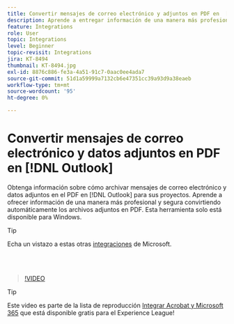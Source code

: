 ```yaml
---
title: Convertir mensajes de correo electrónico y adjuntos en PDF en  [!DNL Outlook]
description: Aprende a entregar información de una manera más profesional y segura dentro de  [!DNL Outlook]
feature: Integrations
role: User
topic: Integrations
level: Beginner
topic-revisit: Integrations
jira: KT-8494
thumbnail: KT-8494.jpg
exl-id: 8876c886-fe3a-4a51-91c7-0aac0ee4ada7
source-git-commit: 51d1a59999a7132cb6e47351cc39a93d9a38eaeb
workflow-type: tm+mt
source-wordcount: '95'
ht-degree: 0%

---
```


# Convertir mensajes de correo electrónico y datos adjuntos en PDF en [!DNL Outlook]

Obtenga información sobre cómo archivar mensajes de correo electrónico y datos adjuntos en el PDF en [!DNL Outlook] para sus proyectos. Aprende a ofrecer información de una manera más profesional y segura convirtiendo automáticamente los archivos adjuntos en PDF. Esta herramienta solo está disponible para Windows.

>[!TIP]
>
>Echa un vistazo a estas otras [integraciones](../integrate/integrate-overview.md#microsoft) de Microsoft.

<br> 

>[!VIDEO](https://video.tv.adobe.com/v/336859?quality=12&learn=on&hidetitle=true)

>[!TIP]
>
>Este video es parte de la lista de reproducción [Integrar Acrobat y Microsoft 365](https://experienceleague.adobe.com/es/playlists/acrobat-integrate-microsoft-365) que está disponible gratis para el Experience League!
